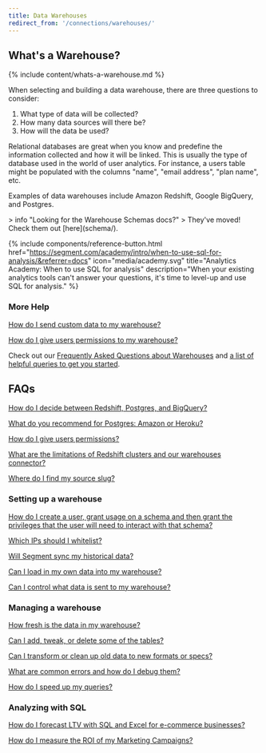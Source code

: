 ```yaml
---
title: Data Warehouses
redirect_from: '/connections/warehouses/'
---
```



## What's a Warehouse?

{% include content/whats-a-warehouse.md %}


When selecting and building a data warehouse, there are three questions to consider:

1.  What type of data will be collected?
2.  How many data sources will there be?
3.  How will the data be used?

Relational databases are great when you know and predefine the information collected and how it will be linked. This is usually the type of database used in the world of user analytics. For instance, a users table might be populated with the columns "name", "email address", "plan name", etc.

Examples of data warehouses include Amazon Redshift, Google BigQuery, and Postgres.

<div data-headings-anchors id="warehouse-schemas"></div>
> info "Looking for the Warehouse Schemas docs?"
>  They've moved! Check them out [here](schema/).

{% include components/reference-button.html href="https://segment.com/academy/intro/when-to-use-sql-for-analysis/&referrer=docs" icon="media/academy.svg" title="Analytics Academy: When to use SQL for analysis" description="When your existing analytics tools can't answer your questions, it's time to level-up and use SQL for analysis." %}

### More Help

[How do I send custom data to my warehouse?](/docs/connections/storage/warehouses/faq/#what-if-i-want-to-add-custom-data-to-my-warehouse)

[How do I give users permissions to my warehouse?](/docs/connections/storage/warehouses/add-warehouse-users/)

Check out our [Frequently Asked Questions about Warehouses](/docs/connections/storage/warehouses/faq/) and [a list of helpful queries to get you started](https://help.segment.com/hc/en-us/articles/205577035-Common-Segment-SQL-Queries).

## FAQs

[How do I decide between Redshift, Postgres, and BigQuery?](/docs/connections/storage/warehouses/choose-warehouse/)

[What do you recommend for Postgres: Amazon or Heroku?](/docs/connections/storage/warehouses/choose-warehouse/)

[How do I give users permissions?](/docs/connections/storage/warehouses/add-warehouse-users/)

[What are the limitations of Redshift clusters and our warehouses connector?](/docs/connections/storage/warehouses/redshift-faq/)

[Where do I find my source slug?](/docs/connections/storage/warehouses/faq/#how-do-i-find-my-source-slug)

### Setting up a warehouse

[How do I create a user, grant usage on a schema and then grant the privileges that the user will need to interact with that schema?](/docs/connections/storage/warehouses/add-warehouse-users/)

[Which IPs should I whitelist?](/docs/connections/storage/warehouses/faq/#which-ips-should-i-whitelist)

[Will Segment sync my historical data?](/docs/connections/storage/warehouses/faq/#will-segment-sync-my-historical-data)

[Can I load in my own data into my warehouse?](/docs/connections/storage/warehouses/faq/#what-if-i-want-to-add-custom-data-to-my-warehouse)

[Can I control what data is sent to my warehouse?](/docs/connections/storage/warehouses/faq/)

### Managing a warehouse

[How fresh is the data in my warehouse?](/docs/connections/storage/warehouses/faq/)

[Can I add, tweak, or delete some of the tables?](/docs/connections/storage/warehouses/faq/)

[Can I transform or clean up old data to new formats or specs?](/docs/connections/storage/warehouses/faq/)

[What are common errors and how do I debug them?](/docs/connections/storage/warehouses/warehouse-errors/)

[How do I speed up my queries?](/docs/connections/storage/warehouses/redshift-tuning/)

### Analyzing with SQL

[How do I forecast LTV with SQL and Excel for e-commerce businesses?](/docs/guides/how-to-guides/forecast-with-sql/)

[How do I measure the ROI of my Marketing Campaigns?](/docs/guides/how-to-guides/measure-marketing-roi/)
